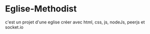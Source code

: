 # Eglise-Methodist
c'est un projet d'une eglise créer avec html, css, js,  nodeJs, peerjs et socket.io
